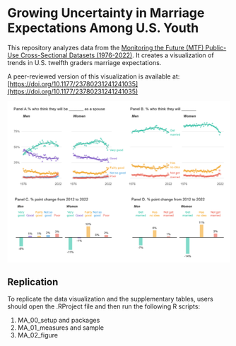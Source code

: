 # Growing Uncertainty in Marriage Expectations Among U.S. Youth

This repository analyzes data from the [Monitoring the Future (MTF) Public-Use Cross-Sectional Datasets (1976-2022)](https://www.icpsr.umich.edu/web/ICPSR/series/35). It creates a visualization of trends in U.S. twelfth graders marriage expectations.

A peer-reviewed version of this visualization is available at: [https://doi.org/10.1177/23780231241241035](https://doi.org/10.1177/23780231241241035)

![Figure of U.S. twelfth graders marriage expectations](https://github.com/jrpepin/MTF_Marriage/blob/main/marfig.png)

<p>

## Replication

To replicate the data visualization and the supplementary tables, users should open the .RProject file and then run the following R scripts:

1.  MA_00_setup and packages
2.  MA_01_measures and sample
3.  MA_02_figure
